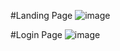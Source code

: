 #Landing Page
![image](https://user-images.githubusercontent.com/112765419/211043422-51e98aa7-83cc-4013-bbec-b2f1ed5be816.png)

#Login Page
![image](https://user-images.githubusercontent.com/112765419/211043655-a4ab4b84-3ffe-4c12-bf12-8f87cf0fbdc5.png)

